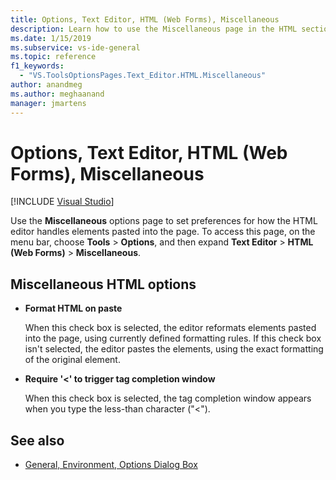 ```yaml
---
title: Options, Text Editor, HTML (Web Forms), Miscellaneous
description: Learn how to use the Miscellaneous page in the HTML section to set preferences for how the HTML editor handles elements pasted into the page.
ms.date: 1/15/2019
ms.subservice: vs-ide-general
ms.topic: reference
f1_keywords:
  - "VS.ToolsOptionsPages.Text_Editor.HTML.Miscellaneous"
author: anandmeg
ms.author: meghaanand
manager: jmartens
---
```

# Options, Text Editor, HTML (Web Forms), Miscellaneous

 [!INCLUDE [Visual Studio](~/includes/applies-to-version/vs-windows-only.md)]

Use the **Miscellaneous** options page to set preferences for how the HTML editor handles elements pasted into the page. To access this page, on the menu bar, choose **Tools** > **Options**, and then expand **Text Editor** > **HTML (Web Forms)** > **Miscellaneous**.

## Miscellaneous HTML options

- **Format HTML on paste**

   When this check box is selected, the editor reformats elements pasted into the page, using currently defined formatting rules. If this check box isn't selected, the editor pastes the elements, using the exact formatting of the original element.

- **Require '<' to trigger tag completion window**

   When this check box is selected, the tag completion window appears when you type the less-than character ("<").

## See also

- [General, Environment, Options Dialog Box](../../ide/reference/general-environment-options-dialog-box.md)